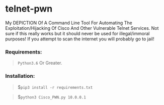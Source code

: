 # telnet-pwn
My DEPICTION Of A Command Line Tool For Automating The Exploitation/Hijacking Of Cisco And Other Vulnerable Telnet Services.
Not sure if this really works but it should never be used for illegal/immoral purposes!
If you attempt to scan the internet you will probably go to jail!

### Requirements:
> `Python3.6` Or Greater.

### Installation:
> $`pip3 install -r requirements.txt`

> $`python3 Cisco_PWN.py 10.0.0.1`

